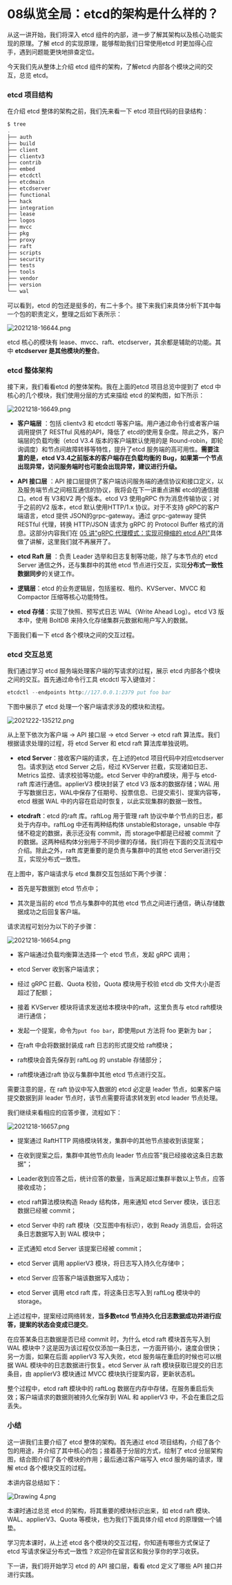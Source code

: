 # 08纵览全局：etcd的架构是什么样的？

从这一讲开始，我们将深入 etcd 组件的内部，进一步了解其架构以及核心功能实现的原理。了解 etcd 的实现原理，能够帮助我们日常使用etcd 时更加得心应手，遇到问题能更快地排查定位。

今天我们先从整体上介绍 etcd 组件的架构，了解etcd 内部各个模块之间的交互，总览 etcd。

### etcd 项目结构

在介绍 etcd 整体的架构之前，我们先来看一下 etcd 项目代码的目录结构：

```java
$ tree
.
├── auth
├── build
├── client
├── clientv3
├── contrib
├── embed
├── etcdctl
├── etcdmain
├── etcdserver
├── functional
├── hack
├── integration
├── lease
├── logos
├── mvcc
├── pkg
├── proxy
├── raft
├── scripts
├── security
├── tests
├── tools
├── vendor
├── version
└── wal
```

可以看到，etcd 的包还是挺多的，有二十多个。接下来我们来具体分析下其中每一个包的职责定义，整理之后如下表所示：


<Image alt="2021218-16644.png" src="https://s0.lgstatic.com/i/image6/M00/04/BD/CioPOWAuMueATk02AAE0xMg7j9w742.png"/> 


etcd 核心的模块有 lease、mvcc、raft、etcdserver，其余都是辅助的功能。其中 **etcdserver 是其他模块的整合**。

### etcd 整体架构

接下来，我们看看etcd 的整体架构。我在上面的etcd 项目总览中提到了 etcd 中核心的几个模块，我们使用分层的方式来描绘 etcd 的架构图，如下所示：


<Image alt="2021218-16649.png" src="https://s0.lgstatic.com/i/image6/M00/04/C0/Cgp9HWAuMvWARHxgAACMKTNJgfw845.png"/> 


* **客户端层** ：包括 clientv3 和 etcdctl 等客户端。用户通过命令行或者客户端调用提供了 RESTful 风格的API，降低了 etcd的使用复杂度。除此之外，客户端层的负载均衡（etcd V3.4 版本的客户端默认使用的是 Round-robin，即轮询调度）和节点间故障转移等特性，提升了etcd 服务端的高可用性。**需要注意的是，etcd V3.4之前版本的客户端存在负载均衡的 Bug，如果第一个节点出现异常，访问服务端时也可能会出现异常，建议进行升级。**

* **API 接口层** ：API 接口层提供了客户端访问服务端的通信协议和接口定义，以及服务端节点之间相互通信的协议，我将会在下一讲重点讲解 etcd的通信接口。etcd 有 V3和V2 两个版本。etcd V3 使用gRPC 作为消息传输协议；对于之前的V2 版本，etcd 默认使用HTTP/1.x 协议。对于不支持 gRPC的客户端语言，etcd 提供 JSON的grpc-gateway。通过 grpc-gateway 提供 RESTful 代理，转换 HTTP/JSON 请求为 gRPC 的 Protocol Buffer 格式的消息。这部分内容我们在 [05 讲"gRPC 代理模式：实现可伸缩的 etcd API"](https://kaiwu.lagou.com/course/courseInfo.htm?courseId=613&sid=20-h5Url-0#/detail/pc?id=6399)具体做了讲解，这里我们就不再展开了。

* **etcd Raft 层** ：负责 Leader 选举和日志复制等功能，除了与本节点的 etcd Server 通信之外，还与集群中的其他 etcd 节点进行交互，实现**分布式一致性数据同步**的关键工作。

* **逻辑层**：etcd 的业务逻辑层，包括鉴权、租约、KVServer、MVCC 和 Compactor 压缩等核心功能特性。

* **etcd 存储**：实现了快照、预写式日志 WAL（Write Ahead Log）。etcd V3 版本中，使用 BoltDB 来持久化存储集群元数据和用户写入的数据。

下面我们看一下 etcd 各个模块之间的交互过程。

### etcd 交互总览

我们通过学习 etcd 服务端处理客户端的写请求的过程，展示 etcd 内部各个模块之间的交互。首先通过命令行工具 etcdctl 写入键值对：

```java
etcdctl --endpoints http://127.0.0.1:2379 put foo bar
```

下图中展示了 etcd 处理一个客户端请求涉及的模块和流程。


<Image alt="2021222-135212.png" src="https://s0.lgstatic.com/i/image6/M00/07/3C/Cgp9HWAzS5qAINI_AAE7hCmxS4Q375.png"/> 


从上至下依次为客户端 → API 接口层 → etcd Server → etcd raft 算法库。我们根据请求处理的过程，将 etcd Server 和 etcd raft 算法库单独说明。

* **etcd Server**：接收客户端的请求，在上述的etcd 项目代码中对应etcdserver 包。请求到达 etcd Server 之后，经过 KVServer 拦截，实现诸如日志、Metrics 监控、请求校验等功能。etcd Server 中的raft模块，用于与 etcd-raft 库进行通信。applierV3 模块封装了 etcd V3 版本的数据存储；WAL 用于写数据日志，WAL中保存了任期号、投票信息、已提交索引、提案内容等，etcd 根据 WAL 中的内容在启动时恢复，以此实现集群的数据一致性。

* **etcdraft**：etcd 的raft 库。raftLog 用于管理 raft 协议中单个节点的日志，都处于内存中。raftLog 中还有两种结构体 unstable和storage，unsable 中存储不稳定的数据，表示还没有 commit，而 storage中都是已经被 commit 了的数据。这两种结构体分别用于不同步骤的存储，我们将在下面的交互流程中介绍。除此之外，raft 库更重要的是负责与集群中的其他 etcd Server进行交互，实现分布式一致性。

在上图中，客户端请求与 etcd 集群交互包括如下两个步骤：

* 首先是写数据到 etcd 节点中；

* 其次是当前的 etcd 节点与集群中的其他 etcd 节点之间进行通信，确认存储数据成功之后回复客户端。

请求流程可划分为以下的子步骤：


<Image alt="2021218-16654.png" src="https://s0.lgstatic.com/i/image6/M01/04/BD/CioPOWAuMxqAE23xAAG11qxl4bc031.png"/> 


* 客户端通过负载均衡算法选择一个 etcd 节点，发起 gRPC 调用；

* etcd Server 收到客户端请求；

* 经过 gRPC 拦截、Quota 校验，Quota 模块用于校验 etcd db 文件大小是否超过了配额；

* 接着 KVServer 模块将请求发送给本模块中的raft，这里负责与 etcd raft模块进行通信；

* 发起一个提案，命令为`put foo bar`，即使用put 方法将 foo 更新为 bar；

* 在raft 中会将数据封装成 raft 日志的形式提交给 raft模块；

* raft模块会首先保存到 raftLog 的 unstable 存储部分；

* raft模块通过raft 协议与集群中其他 etcd 节点进行交互。

需要注意的是，在 raft 协议中写入数据的 etcd 必定是 leader 节点，如果客户端提交数据到非 leader 节点时，该节点需要将请求转发到 etcd leader 节点处理。

我们继续来看相应的应答步骤，流程如下：


<Image alt="2021218-16657.png" src="https://s0.lgstatic.com/i/image6/M01/04/BD/CioPOWAuMyOAayYSAAIQ_bDBEtQ032.png"/> 


* 提案通过 RaftHTTP 网络模块转发，集群中的其他节点接收到该提案；

* 在收到提案之后，集群中其他节点向 leader 节点应答"我已经接收这条日志数据"；

* Leader收到应答之后，统计应答的数量，当满足超过集群半数以上节点，应答接收成功；

* etcd raft算法模块构造 Ready 结构体，用来通知 etcd Server 模块，该日志数据已经被 commit；

* etcd Server 中的 raft 模块（交互图中有标识），收到 Ready 消息后，会将这条日志数据写入到 WAL 模块中；

* 正式通知 etcd Server 该提案已经被 commit；

* etcd Server 调用 applierV3 模块，将日志写入持久化存储中；

* etcd Server 应答客户端该数据写入成功；

* etcd Server 调用 etcd raft 库，将这条日志写入到 raftLog 模块中的 storage。

上述过程中，提案经过网络转发，**当多数etcd 节点持久化日志数据成功并进行应答，提案的状态会变成已提交**。

在应答某条日志数据是否已经 commit 时，为什么 etcd raft 模块首先写入到 WAL 模块中？这是因为该过程仅仅添加一条日志，一方面开销小，速度会很快；另一方面，如果在后面 applierV3 写入失败，etcd 服务端在重启的时候也可以根据 WAL 模块中的日志数据进行恢复。etcd Server 从 raft 模块获取已提交的日志条目，由 applierV3 模块通过 MVCC 模块执行提案内容，更新状态机。

整个过程中，etcd raft 模块中的 raftLog 数据在内存中存储，在服务重启后失效；客户端请求的数据则被持久化保存到 WAL 和 applierV3 中，不会在重启之后丢失。

### 小结

这一讲我们主要介绍了 etcd 整体的架构。首先通过 etcd 项目结构，介绍了各个包的用途，并介绍了其中核心的包；接着基于分层的方式，绘制了 etcd 分层架构图，结合图介绍了各个模块的作用；最后通过客户端写入 etcd 服务端的请求，理解 etcd 各个模块交互的过程。

本讲内容总结如下：


<Image alt="Drawing 4.png" src="https://s0.lgstatic.com/i/image6/M01/04/C0/Cgp9HWAuM0GALYYpAAE6O5BEmoM273.png"/> 


本课时通过总览 etcd 的架构，将其重要的模块标识出来，如 etcd raft 模块、WAL、applierV3、Quota 等模块，也为我们下面具体介绍 etcd 的原理做一个铺垫。

学习完本课时，从上述 etcd 各个模块的交互过程，你知道有哪些方式保证了 etcd 写请求保证分布式一致性？欢迎你在留言区和我分享你的学习收获。

下一讲，我们将开始学习 etcd 的 API 接口层，看看 etcd 定义了哪些 API 接口并进行实践。

